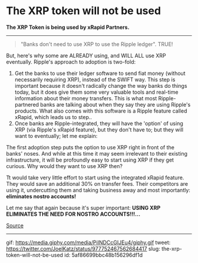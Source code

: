 # The XRP token will not be used
    
**The XRP Token is being used by xRapid Partners.**

---

> "Banks don't need to use XRP to use the Ripple ledger". 
TRUE! 

But, here's why some are ALREADY using, and WILL ALL use XRP eventually. Ripple's approach to adoption is two-fold:

1. Get the banks to use their ledger software to send fiat money (without necessarily requiring XRP), instead of the SWIFT way. This step is important because it doesn't radically change the way banks do things today, but it does give them some very valuable tools and real-time information about their money transfers. This is what most Ripple-partnered banks are talking about when they say they are using Ripple's products. What also comes with this software is a Ripple feature called xRapid, which leads us to step..
2. Once banks are Ripple-integrated, they will have the 'option' of using XRP (via Ripple's xRapid feature), but they don't have to; but they will want to eventually; let me explain:

The first adoption step puts the option to use XRP right in front of the banks' noses. And while at this time it may seem irrelevant to their existing infrastructure, it will be profoundly easy to start using XRP if they get curious. Why would they want to use XRP then?

Tt would take very little effort to start using the integrated xRapid feature. They would save an additional 30% on transfer fees. Their competitors are using it, undercutting them and taking business away and most importantly: **eliminates nostro accounts!**

Let me say that again because it's super important:
**USING XRP ELIMINATES THE NEED FOR NOSTRO ACCOUNTS!!!...**

[Source](http://galgitron.net/Post/Heres-how-and-why-XRP-will-be-used-by-banks)

---

gif: https://media.giphy.com/media/PiINDCcGIJEu4/giphy.gif
tweet: https://twitter.com/JoelKatz/status/977752467562684417
slug: the-xrp-token-will-not-be-used
id: 5af86699bbc48b156296df1d